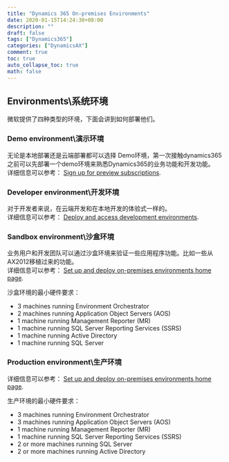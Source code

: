 ```yaml
---
title: "Dynamics 365 On-premises Environments"
date: 2020-01-15T14:24:30+08:00
description: ""
draft: false
tags: ["Dynamics365"]
categories: ["DynamicsAX"]
comment: true
toc: true
auto_collapse_toc: true
math: false
---
```

<!--more-->

## Environments\系统环境

微软提供了四种类型的环境，下面会讲到如何部署他们。

### Demo environment\演示环境

无论是本地部署还是云端部署都可以选择 Demo环境，第一次接触dynamics365之前可以先部署一个demo环境来熟悉Dynamics365的业务功能和开发功能。		
详细信息可以参考： [Sign up for preview subscriptions](https://docs.microsoft.com/en-us/dynamics365/fin-ops-core/dev-itpro/dev-tools/sign-up-preview-subscription).

### Developer environment\开发环境

对于开发者来说，在云端开发和在本地开发的体验式一样的。		
详细信息可以参考： [Deploy and access development environments](https://docs.microsoft.com/en-us/dynamics365/fin-ops-core/dev-itpro/dev-tools/access-instances).

### Sandbox environment\沙盒环境

业务用户和开发团队可以通过沙盒环境来验证一些应用程序功能。比如一些从AX2012移植过来的功能。		
详细信息可以参考： [Set up and deploy on-premises environments home page](https://docs.microsoft.com/en-us/dynamics365/fin-ops-core/dev-itpro/deployment/setup-deploy-on-premises-environments).

沙盒环境的最小硬件要求：

- 3 machines running Environment Orchestrator
- 2 machines running Application Object Servers (AOS)
- 1 machine running Management Reporter (MR)
- 1 machine running SQL Server Reporting Services (SSRS)
- 1 machine running Active Directory
- 1 machine running SQL Server

### Production environment\生产环境
详细信息可以参考： [Set up and deploy on-premises environments home page](https://docs.microsoft.com/en-us/dynamics365/fin-ops-core/dev-itpro/deployment/setup-deploy-on-premises-environments).

生产环境的最小硬件要求：

- 3 machines running Environment Orchestrator
- 3 machines running Application Object Servers (AOS)
- 1 machine running Management Reporter (MR)
- 1 machine running SQL Server Reporting Services (SSRS)
- 2 or more machines running SQL Server
- 2 or more machines running Active Directory